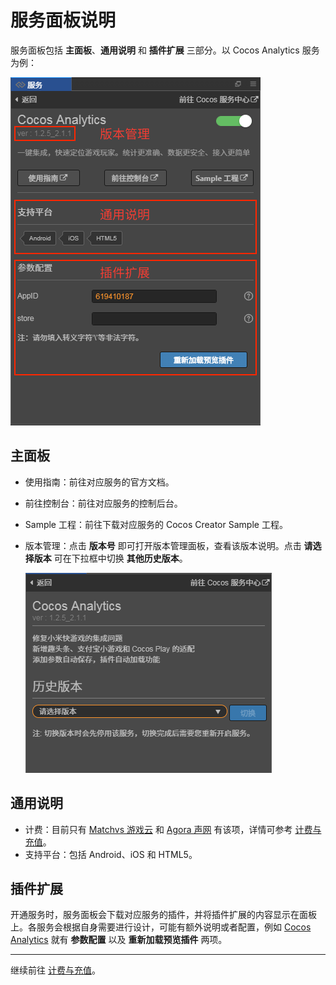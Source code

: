 # 服务面板说明

服务面板包括 **主面板**、**通用说明** 和 **插件扩展** 三部分。以 Cocos Analytics 服务为例：

![](image/panel-analytics-info.png)
    
## 主面板

- 使用指南：前往对应服务的官方文档。
- 前往控制台：前往对应服务的控制后台。
- Sample 工程：前往下载对应服务的 Cocos Creator Sample 工程。
- 版本管理：点击 **版本号** 即可打开版本管理面板，查看该版本说明。点击 **请选择版本** 可在下拉框中切换 **其他历史版本**。

    ![](image/panel-analytics-version.png)

## 通用说明

- 计费：目前只有 [Matchvs 游戏云](matchvs/index.md) 和 [Agora 声网](agora/index.md) 有该项，详情可参考 [计费与充值](billing-and-charge.md)。
- 支持平台：包括 Android、iOS 和 HTML5。

## 插件扩展

开通服务时，服务面板会下载对应服务的插件，并将插件扩展的内容显示在面板上。各服务会根据自身需要进行设计，可能有额外说明或者配置，例如 [Cocos Analytics](../cocos-service/cocos-analytics/index.md) 就有 **参数配置** 以及 **重新加载预览插件** 两项。

---

继续前往 [计费与充值](billing-and-charge.md)。
